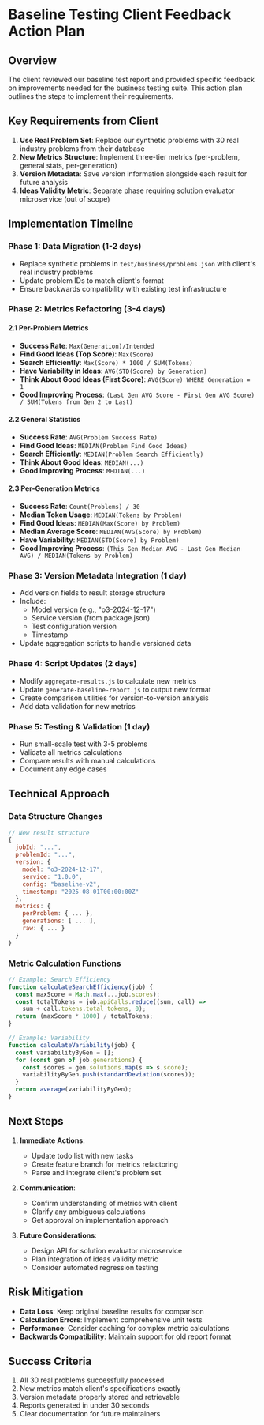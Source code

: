 # Baseline Testing Client Feedback Action Plan

## Overview
The client reviewed our baseline test report and provided specific feedback on improvements needed for the business testing suite. This action plan outlines the steps to implement their requirements.

## Key Requirements from Client

1. **Use Real Problem Set**: Replace our synthetic problems with 30 real industry problems from their database
2. **New Metrics Structure**: Implement three-tier metrics (per-problem, general stats, per-generation)
3. **Version Metadata**: Save version information alongside each result for future analysis
4. **Ideas Validity Metric**: Separate phase requiring solution evaluator microservice (out of scope)

## Implementation Timeline

### Phase 1: Data Migration (1-2 days)
- Replace synthetic problems in `test/business/problems.json` with client's real industry problems
- Update problem IDs to match client's format
- Ensure backwards compatibility with existing test infrastructure

### Phase 2: Metrics Refactoring (3-4 days)

#### 2.1 Per-Problem Metrics
- **Success Rate**: `Max(Generation)/Intended`
- **Find Good Ideas (Top Score)**: `Max(Score)`
- **Search Efficiently**: `Max(Score) * 1000 / SUM(Tokens)`
- **Have Variability in Ideas**: `AVG(STD(Score) by Generation)`
- **Think About Good Ideas (First Score)**: `AVG(Score) WHERE Generation = 1`
- **Good Improving Process**: `(Last Gen AVG Score - First Gen AVG Score) / SUM(Tokens from Gen 2 to Last)`

#### 2.2 General Statistics
- **Success Rate**: `AVG(Problem Success Rate)`
- **Find Good Ideas**: `MEDIAN(Problem Find Good Ideas)`
- **Search Efficiently**: `MEDIAN(Problem Search Efficiently)`
- **Think About Good Ideas**: `MEDIAN(...)`
- **Good Improving Process**: `MEDIAN(...)`

#### 2.3 Per-Generation Metrics
- **Success Rate**: `Count(Problems) / 30`
- **Median Token Usage**: `MEDIAN(Tokens by Problem)`
- **Find Good Ideas**: `MEDIAN(Max(Score) by Problem)`
- **Median Average Score**: `MEDIAN(AVG(Score) by Problem)`
- **Have Variability**: `MEDIAN(STD(Score) by Problem)`
- **Good Improving Process**: `(This Gen Median AVG - Last Gen Median AVG) / MEDIAN(Tokens by Problem)`

### Phase 3: Version Metadata Integration (1 day)
- Add version fields to result storage structure
- Include:
  - Model version (e.g., "o3-2024-12-17")
  - Service version (from package.json)
  - Test configuration version
  - Timestamp
- Update aggregation scripts to handle versioned data

### Phase 4: Script Updates (2 days)
- Modify `aggregate-results.js` to calculate new metrics
- Update `generate-baseline-report.js` to output new format
- Create comparison utilities for version-to-version analysis
- Add data validation for new metrics

### Phase 5: Testing & Validation (1 day)
- Run small-scale test with 3-5 problems
- Validate all metrics calculations
- Compare results with manual calculations
- Document any edge cases

## Technical Approach

### Data Structure Changes
```javascript
// New result structure
{
  jobId: "...",
  problemId: "...",
  version: {
    model: "o3-2024-12-17",
    service: "1.0.0",
    config: "baseline-v2",
    timestamp: "2025-08-01T00:00:00Z"
  },
  metrics: {
    perProblem: { ... },
    generations: [ ... ],
    raw: { ... }
  }
}
```

### Metric Calculation Functions
```javascript
// Example: Search Efficiency
function calculateSearchEfficiency(job) {
  const maxScore = Math.max(...job.scores);
  const totalTokens = job.apiCalls.reduce((sum, call) => 
    sum + call.tokens.total_tokens, 0);
  return (maxScore * 1000) / totalTokens;
}

// Example: Variability
function calculateVariability(job) {
  const variabilityByGen = [];
  for (const gen of job.generations) {
    const scores = gen.solutions.map(s => s.score);
    variabilityByGen.push(standardDeviation(scores));
  }
  return average(variabilityByGen);
}
```

## Next Steps

1. **Immediate Actions**:
   - Update todo list with new tasks
   - Create feature branch for metrics refactoring
   - Parse and integrate client's problem set

2. **Communication**:
   - Confirm understanding of metrics with client
   - Clarify any ambiguous calculations
   - Get approval on implementation approach

3. **Future Considerations**:
   - Design API for solution evaluator microservice
   - Plan integration of ideas validity metric
   - Consider automated regression testing

## Risk Mitigation

- **Data Loss**: Keep original baseline results for comparison
- **Calculation Errors**: Implement comprehensive unit tests
- **Performance**: Consider caching for complex metric calculations
- **Backwards Compatibility**: Maintain support for old report format

## Success Criteria

1. All 30 real problems successfully processed
2. New metrics match client's specifications exactly
3. Version metadata properly stored and retrievable
4. Reports generated in under 30 seconds
5. Clear documentation for future maintainers